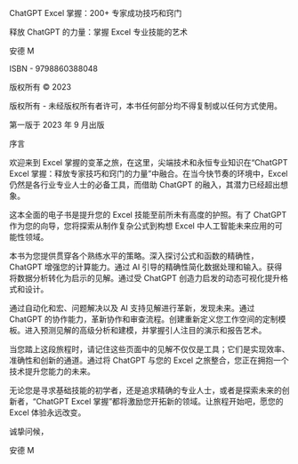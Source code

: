 ChatGPT Excel 掌握：200+ 专家成功技巧和窍门

释放 ChatGPT 的力量：掌握 Excel 专业技能的艺术

安德 M

ISBN - 9798860388048

版权所有 © 2023

版权所有 - 未经版权所有者许可，本书任何部分均不得复制或以任何方式使用。

第一版于 2023 年 9 月出版

序言

欢迎来到 Excel 掌握的变革之旅，在这里，尖端技术和永恒专业知识在“ChatGPT Excel 掌握：释放专家技巧和窍门的力量”中融合。在当今快节奏的环境中，Excel 仍然是各行业专业人士的必备工具，而借助 ChatGPT 的融入，其潜力已经超出想象。

这本全面的电子书是提升您的 Excel 技能至前所未有高度的护照。有了 ChatGPT 作为您的向导，您将探索从制作复杂公式到构想 Excel 中人工智能未来应用的可能性领域。

本书为您提供贯穿各个熟练水平的策略。深入探讨公式和函数的精确性，ChatGPT 增强您的计算能力。通过 AI 引导的精确性简化数据处理和输入。获得将数据分析转化为启示的见解。通过受 ChatGPT 创造力启发的动态可视化提升格式和设计。

通过自动化和宏、问题解决以及 AI 支持见解进行革新，发现未来。通过 ChatGPT 的协作能力，革新协作和审查流程。创建重新定义您工作空间的定制模板。进入预测见解的高级分析和建模，并掌握引人注目的演示和报告艺术。

当您踏上这段旅程时，请记住这些页面中的见解不仅仅是工具；它们是实现效率、准确性和创新的通道。通过将 ChatGPT 与您的 Excel 之旅整合，您正在拥抱一个技术提升您能力的未来。

无论您是寻求基础技能的初学者，还是追求精确的专业人士，或者是探索未来的创新者，“ChatGPT Excel 掌握”都将激励您开拓新的领域。让旅程开始吧，愿您的 Excel 体验永远改变。

诚挚问候，

安德 M
